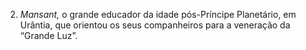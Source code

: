 ﻿2. *Mansant,* o grande educador da idade pós-Príncipe Planetário, em Urântia, que orientou os seus companheiros para a veneração da “Grande Luz”.